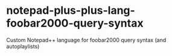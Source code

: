 # notepad-plus-plus-lang-foobar2000-query-syntax
Custom Notepad++ language for foobar2000 query syntax (and autoplaylists)

